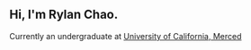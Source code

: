 ## Hi, I'm Rylan Chao.

Currently an undergraduate at [University of California, Merced](https://www.ucmerced.edu)
